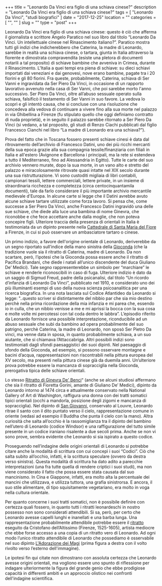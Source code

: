 +++
title = "Leonardo Da Vinci era figlio di una schiava cinese?"
description = "Leonardo Da Vinci era figlio di una schiava cinese?"
tags = [ "Leonardo Da Vinci", "studi biografici" ]
date = "2017-12-25"
location = ""
categories = [
  "",
  ""
]
slug = ""
type = "post"
+++

Leonardo Da Vinci era figlio di una schiava cinese: questo è ciò che afferma il giornalista e scrittore Angelo Paratico nel suo libro dal titolo “Leonardo Da Vinci. Un intellettuale cinese nel Rinascimento italiano?”. Paratico mostra tutti gli indizi che indicherebbero che Caterina, la madre di Leonardo, sarebbe in realtà una schiava cinese, o tartara, giunta in Italia attraverso la fiorente e dimostrata compravendita (esiste una pletora di documenti notarili a tal proposito) di schiave bambine che avveniva in Crimea, durante il Rinascimento. L'Italia a quei tempi era piena di schiave: su dieci schiavi importati dai veneziani e dai genovesi, nove erano bambine, pagate tra i 20 fiorini e gli 80 fiorini. Fra queste, probabilmente, Caterina, schiava di Ser Vanni e ingravidata da Ser Piero Da Vinci, in occasione di un rapporto lavorativo avvenuto nella casa di Ser Vanni, che poi sarebbe morto l'anno successivo. Ser Piero Da Vinci, oltre all’abuso sessuale operato sulla schiava, falsificò il testamento di Ser Vanni in suo favore. La vedova lo scoprì e gli intentò causa, che si concluse con una risoluzione che concedeva alla vedova di continuare a vivere fino alla sua morte nel palazzo in via Ghibellina a Firenze (fu stipulato quello che oggi definiamo contratto di nuda proprietà), e in seguito il palazzo sarebbe ritornato a Ser Piero Da Vinci (si vedano, a tal proposito, gli studi di Renzo Ciachi pubblicati dal figlio Francesco Cianchi nel libro “La madre di Leonardo era una schiava?”).

Prova del fatto che in Toscana fossero presenti schiave cinesi è data dal ritrovamento dell’archivio di Francesco Datini, uno dei più ricchi mercanti della sua epoca grazie alla sua compagnia tessile/finanziaria con filiali in Italia e all'estero (Avignone e Barcellona i principali, ma la rete si estendeva a tutto il Mediterraneo, fino ad Alessandria in Egitto). Tutte le carte del suo archivio vennero murate, dopo la sua morte, in un vano alto e stretto del palazzo e miracolosamente ritrovate quasi intatte nel XIX secolo durante una sua ristrutturazione. Vi sono custoditi migliaia di libri contabili, campionari tessili, lettere commerciali, lettere private, in un insieme di straordinaria ricchezza e completezza (circa centocinquantamila documenti), tale da farlo considerare il più importante archivio mercantile medievale d'Europa. In alcune carte si legge che il Datini avrebbe avuto alcune schiave tartare utilizzate come forza lavoro. Si pensa che, come successe a Ser Piero Da Vinci, anche Francesco Datini ingravidò una delle sue schiave, che diede alla luce una bambina di nome Ginevra, che riconobbe e che fece accettare anche dalla moglie, che non poteva concepire figli. Ulteriore traccia della presenza di orientali in Italia è testimoniata da un dipinto presente nella [Cattedrale di Santa Maria del Fiore](https://it.wikipedia.org/wiki/Cattedrale_di_Santa_Maria_del_Fiore) a Firenze, in cui si può osservare un ambasciatore tartaro o cinese.

Un primo indizio, a favore dell'origine orientale di Leonardo, deriverebbe da un segno riportato sull’indice della mano sinistra della [Gioconda](https://it.wikipedia.org/wiki/Gioconda) (che la tradizione vuole sia il ritratto di Caterina, madre di Leonardo. Da non scartare, però, l’ipotesi che la Gioconda possa essere anche il ritratto di Pacifica Brandani, che diede i natali all’unico discendente del duca Giuliano De’ Medici). Tale segno rappresenterebbe un simbolo per “marchiare” le schiave e renderle riconoscibili in caso di fuga. 
Ulteriore indizio è dato da un saggio di Sigmud Freud, padre della psicanalisi, dal titolo “Un ricordo d’infanzia di Leonardo Da Vinci”, pubblicato nel 1910, e considerato uno dei più illuminanti esempi di uso della nuova scienza psicoanalitica per una ricerca biografica. In una nota lasciata sul Codice Atlantideo da Leonardo si legge: "..questo scriver si distintamente del nibbio par che sia mio destino perchè nella prima ricordazione della mia infanzia e mi parea che, essendo io in culla, che un nibbio venisse a me e mi aprissi la bocca con la sua cosa e molte volte mi percotessi con tal coda dentro le labbra”. L’episodio riferito da Leonardo fornisce una possibile interpretazione, riconducibile ad un abuso sessuale che subì da bambino ad opera probabilmente del suo patrigno, perchè Caterina, la madre di Leonardo, non sposò Ser Pietro Da vinci, ma venne data in sposa, in quanto probabilmente schiava, a un suo aiutante, che si chiamava l’Attaccabriga. 
Altri possibili indizi sono testimoniati dagli sfondi paesaggistici dei suoi dipinti. Nel paesaggio di sfondo della Gioconda, ad esempio, si possono osservare montagne e bacini d’acqua, rappresentazioni non riscontrabili nella pittura europea del XV secolo, ma presenti  nella pittura cinese già da duemila anni. Un’ulteriore prova potrebbe essere la mancanza di sopracciglia nella Gioconda, prerogativa tipica delle schiave orientali. 

Lo stesso [Ritratto di Ginevra De' Benci](https://it.wikipedia.org/wiki/Ritratto_di_Ginevra_de%27_Benci)“ (anche se alcuni studiosi affermano che sia il ritratto di Fioretta Gorini, amante di Giuliano De’ Medici), dipinto da Leonardo intorno al 1474 circa e attualmente conservato nella National Gallery of Art di Washington, raffigura una donna con dei tratti somatici tipici orientali (occhi a mandorla, posizione degli zigomi e mancanza di sopracciglia). 
Nel dipinto di [San Giovanni](https://it.wikipedia.org/wiki/San_Giovanni_Battista_(Leonardo)), conservato al Louvre, Leonardo ritrae il santo con il dito puntato verso il cielo, rappresentazione comune in oriente (vedasi ad esempio il Buddha che punta il cielo con la mano). Altra curiosità che salta all’occhio è la rassomiglianza tra il dipinto del bambino nell’utero di Leonardo (codice Windsor) e una raffigurazione del tutto simile presente in un codice iraniano risalente a due secoli prima. Anche se non vi sono prove, sembra evidente che Leonardo si sia ispirato a questo codice.

Proseguendo nell’indagine delle origini orientali di Leonardo si potrebbe citare anche la modalità di scrittura con cui concepì i suoi “Codici”. Ciò che salta subito all’occhio, infatti, è la scrittura speculare (ovvero da destra verso sinistra). Questa modalità di scrittura ha dato adito a parecchie interpretazioni (una fra tutte quella di rendere criptici i suoi studi), ma non viene considerato il fatto che possa essere stata causata dal suo mancinismo. In Cina e Giappone, infatti, era molto alta la percentuale dei mancini che utilizzava, e utilizza tuttora, una grafia sinistrorsa. E ancora, il suo stile alimentare, di tipo squisitamente vegetariano, era molto in voga nella cultura orientale.

Per quanto concerne i suoi tratti somatici, non è possibile definire con certezza quali fossero, in quanto tutti i ritratti leonardeschi in nostro possesso non sono considerati attendibili. Si sa, però, per certo che Leonardo avesse capelli lunghi e inanellati e una barba lunga. Una rappresentazione probabilmente attendibile potrebbe essere il [ritratto](https://commons.wikimedia.org/wiki/File:Cristofano_dell%27altissimo,_leonardo_da_vinci,_ante_1568,_02.JPG) eseguito da Cristofano dell’Altissimo (Firenze, 1525-1605), artista mediocre che ebbe forse accesso a una copia di un ritratto vero di Leonardo. Ad ogni modo l’unico ritratto attendibile di Leonardo che possediamo è osservabile nel suo dipinto [L'Adorazione dei Magi](https://it.wikipedia.org/wiki/Adorazione_dei_Magi_(Leonardo)) (prima figura a destra con il volto rivolto verso l’esterno dell'immagine).

Le ipotesi fin qui citate non dimostrano con assoluta certezza che Leonardo avesse origini orientali, ma vogliono essere uno spunto di riflessione per indagare ulteriormente la figura del grande genio che ebbe prodigiose capacità in differenti ambiti e un approccio olistico nei confronti dell'indagine scientifica.

